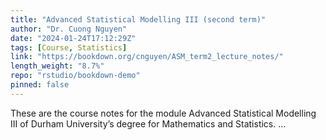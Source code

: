 ```yaml
---
title: "Advanced Statistical Modelling III (second term)"
author: "Dr. Cuong Nguyen"
date: "2024-01-24T17:12:29Z"
tags: [Course, Statistics]
link: "https://bookdown.org/cnguyen/ASM_term2_lecture_notes/"
length_weight: "8.7%"
repo: "rstudio/bookdown-demo"
pinned: false
---
```


These are the course notes for the module Advanced Statistical Modelling III of Durham University’s degree for Mathematics and Statistics. ...
